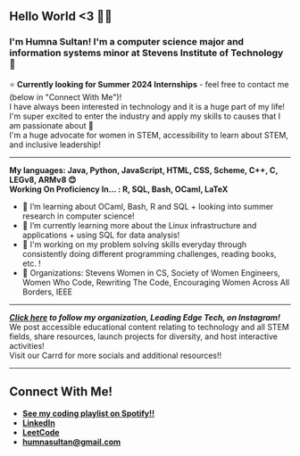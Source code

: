 ## Hello World <3 👩‍💻
### I'm Humna Sultan! I'm a computer science major and information systems minor at Stevens Institute of Technology 🦆   
⭐ **Currently looking for Summer 2024 Internships** - feel free to contact me (below in "Connect With Me")!  
I have always been interested in technology and it is a huge part of my life! I'm super excited to enter the industry and apply my skills to causes that I am passionate about 💜  
I'm a huge advocate for women in STEM, accessibility to learn about STEM, and inclusive leadership!  

---

**My languages: Java, Python, JavaScript, HTML, CSS, Scheme, C++, C, LEGv8, ARMv8 😊**  
**Working On Proficiency In... : R, SQL, Bash, OCaml, LaTeX**
- 🔭 I’m learning about OCaml, Bash, R and SQL + looking into summer research in computer science!  
- 🌱 I’m currently learning more about the Linux infrastructure and applications + using SQL for data analysis!  
- 🤩 I'm working on my problem solving skills everyday through consistently doing different programming challenges, reading books, etc. !
- 👾 Organizations: Stevens Women in CS, Society of Women Engineers, Women Who Code, Rewriting The Code, Encouraging Women Across All Borders, IEEE  

---

_**[Click here](https://www.instagram.com/leadingedge.tech/) to follow my organization, Leading Edge Tech, on Instagram!**_  
We post accessible educational content relating to technology and all STEM fields, share resources, launch projects for diversity, and host interactive activities!  
Visit our Carrd for more socials and additional resources!!

---

## Connect With Me!
- **[See my coding playlist on Spotify!!](https://open.spotify.com/playlist/2XcpOFixCnc8DHQ5OwGz06?si=8e0eb76396a54302)**  
- **[LinkedIn](https://www.linkedin.com/in/humna-sultan/)**   
- **[LeetCode](https://leetcode.com/humnasul/)**
- **[humnasultan@gmail.com](mailto:humnasultan@gmail.com)**
<!--
**humnasul/humnasul** is a ✨ _special_ ✨ repository because its `README.md` (this file) appears on your GitHub profile.

Here are some ideas to get you started:

- 🔭 I’m currently working on ...
- 🌱 I’m currently learning ...
- 👯 I’m looking to collaborate on ...
- 🤔 I’m looking for help with ...
- 💬 Ask me about ...
- 📫 How to reach me: ...
- 😄 Pronouns: ...
- ⚡ Fun fact: ...
-->
